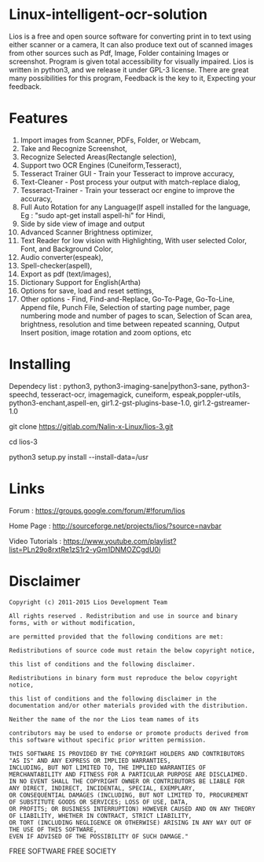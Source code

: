 Linux-intelligent-ocr-solution
======


Lios is a free and open source software for converting print in to text using either scanner or a camera, It can also produce text out of scanned images from other sources such as Pdf, Image, Folder containing Images or screenshot. Program is given total accessibility for visually impaired. Lios is written in python3, and we release it under GPL-3 license. There are great many possibilities for this program, Feedback is the key to it, Expecting your feedback.

Features
======

1. Import images from Scanner, PDFs, Folder, or Webcam,
2. Take and Recognize Screenshot,
3. Recognize Selected Areas(Rectangle selection),
4. Support two OCR Engines (Cuneiform,Tesseract),
5. Tesseract Trainer GUI - Train your Tesseract to improve accuracy,
6. Text-Cleaner - Post process your output with match-replace dialog,
7. Tesseract-Trainer - Train your tesseract ocr engine to improve the accuracy, 
8. Full Auto Rotation for any Language(If aspell installed for the language, Eg : "sudo apt-get install aspell-hi" for Hindi,
9. Side by side view of image and output
10. Advanced Scanner Brightness optimizer,
11. Text Reader for low vision with Highlighting, With user selected Color, Font, and Background Color,
12. Audio converter(espeak),
13. Spell-checker(aspell),
14. Export as pdf (text/images),
15. Dictionary Support for English(Artha)
16. Options for save, load and reset settings,
17. Other options - Find, Find-and-Replace, Go-To-Page, Go-To-Line, Append file, Punch File,
Selection of starting page number, page numbering mode and number of pages to scan,
Selection of Scan area, brightness, resolution and time between repeated scanning,
Output Insert position, image rotation and zoom options, etc


Installing
======
Dependecy list : python3, python3-imaging-sane|python3-sane, python3-speechd, tesseract-ocr,
imagemagick, cuneiform, espeak,poppler-utils, python3-enchant,aspell-en, gir1.2-gst-plugins-base-1.0, gir1.2-gstreamer-1.0

git clone https://gitlab.com/Nalin-x-Linux/lios-3.git

cd lios-3

python3 setup.py install --install-data=/usr

Links
======
Forum : https://groups.google.com/forum/#!forum/lios

Home Page : http://sourceforge.net/projects/lios/?source=navbar

Video Tutorials : https://www.youtube.com/playlist?list=PLn29o8rxtRe1zS1r2-yGm1DNMOZCgdU0i


Disclaimer
======
    Copyright (c) 2011-2015 Lios Development Team 

    All rights reserved . Redistribution and use in source and binary forms, with or without modification,
    
    are permitted provided that the following conditions are met: 

    Redistributions of source code must retain the below copyright notice, 

    this list of conditions and the following disclaimer. 

    Redistributions in binary form must reproduce the below copyright notice, 

    this list of conditions and the following disclaimer in the documentation and/or other materials provided with the distribution. 

    Neither the name of the nor the Lios team names of its 

    contributors may be used to endorse or promote products derived from this software without specific prior written permission. 

    THIS SOFTWARE IS PROVIDED BY THE COPYRIGHT HOLDERS AND CONTRIBUTORS "AS IS" AND ANY EXPRESS OR IMPLIED WARRANTIES,
    INCLUDING, BUT NOT LIMITED TO, THE IMPLIED WARRANTIES OF MERCHANTABILITY AND FITNESS FOR A PARTICULAR PURPOSE ARE DISCLAIMED.
    IN NO EVENT SHALL THE COPYRIGHT OWNER OR CONTRIBUTORS BE LIABLE FOR ANY DIRECT, INDIRECT, INCIDENTAL, SPECIAL, EXEMPLARY,
    OR CONSEQUENTIAL DAMAGES (INCLUDING, BUT NOT LIMITED TO, PROCUREMENT OF SUBSTITUTE GOODS OR SERVICES; LOSS OF USE, DATA,
    OR PROFITS; OR BUSINESS INTERRUPTION) HOWEVER CAUSED AND ON ANY THEORY OF LIABILITY, WHETHER IN CONTRACT, STRICT LIABILITY,
    OR TORT (INCLUDING NEGLIGENCE OR OTHERWISE) ARISING IN ANY WAY OUT OF THE USE OF THIS SOFTWARE,
    EVEN IF ADVISED OF THE POSSIBILITY OF SUCH DAMAGE." 

FREE SOFTWARE FREE SOCIETY
